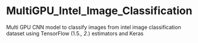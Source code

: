 # MultiGPU_Intel_Image_Classification
Multi GPU CNN model to classify images from intel image classification dataset using TensorFlow (1.5.*, 2.*) estimators and Keras 
